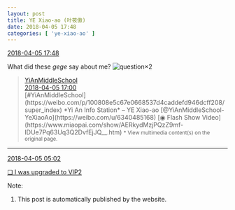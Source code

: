 ```yaml
---
layout: post
title: YE Xiao-ao (叶筱傲)
date: 2018-04-05 17:48
categories: [ 'ye-xiao-ao' ]
---
```


<div class="weibo-info">
  <a href="https://weibo.com/6340485168/GaHqxjrJi">2018-04-05 17:48</a>
</div>

What did these *gege* say about me? ![question](https://img.t.sinajs.cn/t4/appstyle/expression/ext/normal/5c/yw_org.gif)×2

<!-- more -->

> <div class="weibo-post-name">
>   <a href="https://weibo.com/yianschool">YiAnMiddleSchool</a>
> </div>
> <div class="weibo-info">
>   <a href="https://weibo.com/6074218720/GaH71AEUm">2018-04-05 17:00</a>
> </div>
> [#YiAnMiddleSchool](https://weibo.com/p/100808e5c67e0668537d4caddefd946dcff208/super_index) *Yi An Info Station* – YE Xiao-ao [@YiAnMiddleSchool-YeXiaoAo](https://weibo.com/u/6340485168)  [◉ Flash Show Video](https://www.miaopai.com/show/AERkydMzjPQzZ9mf-IDUe7Pq63Uq3Q2DvfEjJQ__.htm)  
> <small>* View multimedia content(s) on the original page.</small>

---

<div class="weibo-info">
  <a href="https://weibo.com/6340485168/GaCpMDewN">2018-04-05 05:02</a>
</div>

[❏ I was upgraded to VIP2](http://t.cn/RmwV2f7)

Note:
1. This post is automatically published by the website.
